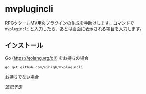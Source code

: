 # mvplugincli
RPGツクールMV用のプラグインの作成を手助けします。コマンドで `mvplugincli` と入力したら、あとは画面に表示される項目を入力します。

## インストール
Go (https://golang.org/dl/) をお持ちの場合
```
go get github.com/eihigh/mvplugincli
```

お持ちでない場合

_追記予定_
